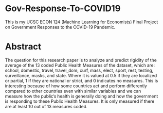 # Gov-Response-To-COVID19
This is my UCSC ECON 124 (Machine Learning for Economists) Final Project on Government Responses to the COVID-19 Pandemic.

# Abstract
The question for this research paper is to analyze and predict rigidity of the average of the
13 coded Public Health Measures of the dataset, which are: school, domestic, travel, travel_dom,
curf, mass, elect, sport, rest, testing, surveillance, masks, and state. Where it is valued at 0.5 if
they are localized or partial, 1 if they are national or strict, and 0 indicates no measures. This is
interesting because of how some countries act and perform differently compared to other
countries even with similar variables and we can measure how the public’s health is generally
doing and how the government is responding to these Public Health Measures. It is only
measured if there are at least 10 out of 13 measures coded.
